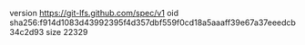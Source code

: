 version https://git-lfs.github.com/spec/v1
oid sha256:f914d1083d43992395f4d357dbf559f0cd18a5aaaff39e67a37eeedcb34c2d93
size 22329
